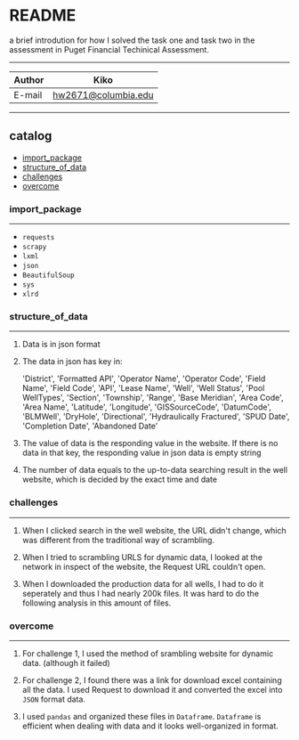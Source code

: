README
===========================
a brief introdution for how I solved the task one and task two in the assessment in Puget Financial Techinical Assessment.

****
	
|Author|Kiko|
|---|---
|E-mail|hw2671@columbia.edu

****
## catalog
* [import_package](#import_package)
* [structure_of_data](#structure_of_data)
* [challenges](#challenges)
* [overcome](#overcome)


### import_package
-----------
* `requests`
* `scrapy`
* `lxml`
* `json`
* `BeautifulSoup`
* `sys`
* `xlrd`


### structure_of_data
-----------
1. Data is in json format

2. The data in json has key in:

    'District', 'Formatted API', 'Operator Name', 'Operator Code', 'Field Name', 'Field Code', 'API', 'Lease Name', 'Well', 'Well Status', 'Pool WellTypes', 'Section', 'Township', 'Range', 'Base Meridian', 'Area Code', 'Area Name', 'Latitude', 'Longitude', 'GISSourceCode', 'DatumCode', 'BLMWell', 'DryHole', 'Directional', 'Hydraulically Fractured', 'SPUD Date', 'Completion Date', 'Abandoned Date'

3. The value of data is the responding value in the website. If there is no data in that key, the responding value in json data is empty string

4. The number of data equals to the up-to-data searching result in the well website, which is decided by the exact time and date




### challenges
-----------
1. When I clicked search in the well website, the URL didn't change, which was different from the traditional way of scrambling.

2. When I tried to scrambling URLS for dynamic data, I looked at the network in inspect of the website, the Request URL couldn't open.

3. When I downloaded the production data for all wells, I had to do it seperately and thus I had nearly 200k files. 
It was hard to do the following analysis in this amount of files.

### overcome
-----------
1. For challenge 1, I used the method of srambling website for dynamic data. (although it failed)

2. For challenge 2, I found there was a link for download excel containing all the data.
I used Request to download it and converted the excel into `JSON` format data.

3. I used `pandas` and organized these files in `Dataframe`. `Dataframe` is efficient when dealing with data and it looks well-organized in format.

